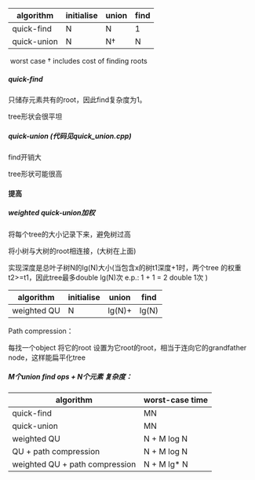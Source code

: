 | algorithm   | initialise | union | find |
| ----------- | ---------- | ----- | ---- |
| quick-find  | N          | N     | 1    |
| quick-union | N          | N†    | N    |

​													worst case				† includes cost of finding roots

##### quick-find 

只储存元素共有的root，因此find复杂度为1。

tree形状会很平坦

##### quick-union (代码见quick_union.cpp)

find开销大

tree形状可能很高

#### 提高

##### weighted quick-union加权

将每个tree的大小记录下来，避免树过高

将小树与大树的root相连接，(大树在上面)

实现深度是总叶子树N的lg(N)大小(当包含x的树t1深度+1时，两个tree 的权重t2>=t1，因此tree最多double lg(N)次 e.p.:  1 + 1 = 2 double 1次 )

| algorithm   | initialise | union  | find  |
| ----------- | ---------- | ------ | ----- |
| weighted QU | N          | lg(N)+ | lg(N) |

Path compression：

每找一个object 将它的root 设置为它root的root，相当于连向它的grandfather node，这样能扁平化tree

##### M个union find ops + N个元素 复杂度：

| algorithm                      | worst-case time |
| ------------------------------ | --------------- |
| quick-find                     | MN              |
| quick-union                    | MN              |
| weighted QU                    | N + M log N     |
| QU + path compression          | N + M log N     |
| weighted QU + path compression | N + M lg* N     |